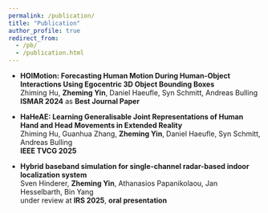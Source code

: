 ```yaml
---
permalink: /publication/
title: "Publication"
author_profile: true
redirect_from: 
  - /pb/
  - /publication.html
---
```



- **HOIMotion: Forecasting Human Motion During Human-Object Interactions Using Egocentric 3D Object Bounding Boxes**<br>
	Zhiming Hu, **Zheming Yin**, Daniel Haeufle, Syn Schmitt, Andreas Bulling<br>
	**ISMAR 2024** as **Best Journal Paper**<br>
	
- **HaHeAE: Learning Generalisable Joint Representations of Human Hand and Head Movements in Extended Reality**<br>
	Zhiming Hu, Guanhua Zhang, **Zheming Yin**, Daniel Haeufle, Syn Schmitt, Andreas Bulling<br>
	**IEEE TVCG 2025**<br>
	
- **Hybrid baseband simulation for single-channel radar-based indoor localization system**<br>
	Sven Hinderer, **Zheming Yin**, Athanasios Papanikolaou, Jan Hesselbarth, Bin Yang<br>
	under review at **IRS 2025**, **oral presentation** <br>
